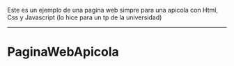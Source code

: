 Este es un ejemplo de una pagina web simpre para una apicola con Html, Css y Javascript (lo hice para un tp de la universidad)

---------------------------------------------------------------------------------------------------------------------------------------------------------------
# PaginaWebApicola
